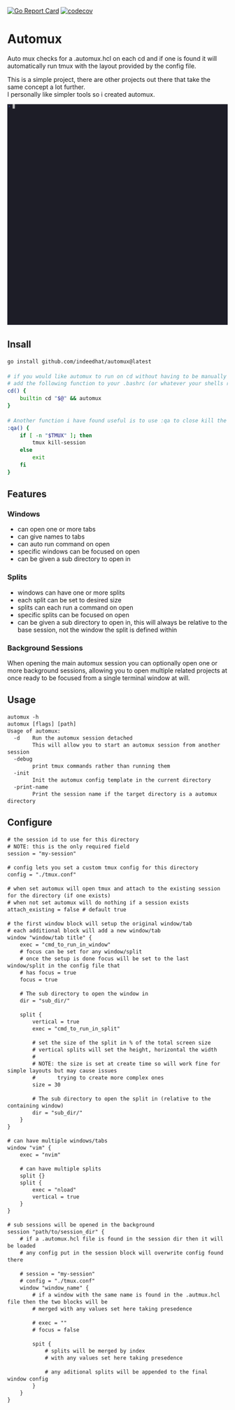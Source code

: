 [![Go Report Card](https://goreportcard.com/badge/github.com/indeedhat/automux)](https://goreportcard.com/report/github.com/indeedhat/automux)
[![codecov](https://codecov.io/gh/indeedhat/automux/graph/badge.svg?token=5M4H16EDWM)](https://codecov.io/gh/indeedhat/automux)

# Automux
Auto mux checks for a .automux.hcl on each cd and if one is found it will automatically run tmux with the layout provided by the config file.

This is a simple project, there are other projects out there that take the same concept a lot further.  
I personally like simpler tools so i created automux.

![demo.gif](_examples/demo.gif)

## Insall
```sh
go install github.com/indeedhat/automux@latest

# if you would like automux to run on cd without having to be manually called:
# add the following function to your .bashrc (or whatever your shells rc file is)
cd() {
    builtin cd "$@" && automux
}

# Another function i have found useful is to use :qa to close kill the entire tmux session
:qa() {
    if [ -n "$TMUX" ]; then
        tmux kill-session
    else
        exit
    fi
}
```

## Features
### Windows
- can open one or more tabs
- can give names to tabs
- can auto run command on open
- specific windows can be focused on open
- can be given a sub directory to open in

### Splits
- windows can have one or more splits
- each split can be set to desired size
- splits can each run a command on open
- specific splits can be focused on open
- can be given a sub directory to open in, this will always be relative to the base session, not the window the split is defined within

### Background Sessions
When opening the main automux session you can optionally open one or more
background sessions, allowing you to open multiple related projects at once ready to
be focused from a single terminal window at will.

## Usage
```
automux -h
automux [flags] [path]
Usage of automux:
  -d    Run the automux session detached
        This will allow you to start an automux session from another session
  -debug
        print tmux commands rather than running them
  -init
        Init the automux config template in the current directory
  -print-name
        Print the session name if the target directory is a automux directory
```

## Configure
```hcl
# the session id to use for this directory
# NOTE: this is the only required field
session = "my-session"

# config lets you set a custom tmux config for this directory
config = "./tmux.conf"

# when set automux will open tmux and attach to the existing session for the directory (if one exists)
# when not set automux will do nothing if a session exists
attach_existing = false # default true

# the first window block will setup the original window/tab
# each additional block will add a new window/tab
window "window/tab title" {
    exec = "cmd_to_run_in_window"
    # focus can be set for any window/split
    # once the setup is done focus will be set to the last window/split in the config file that 
    # has focus = true
    focus = true

    # The sub directory to open the window in
    dir = "sub_dir/"

    split {
        vertical = true
        exec = "cmd_to_run_in_split"

        # set the size of the split in % of the total screen size
        # vertical splits will set the height, horizontal the width
        #
        # NOTE: the size is set at create time so will work fine for simple layouts but may cause issues
        #       trying to create more complex ones
        size = 30

        # The sub directory to open the split in (relative to the containing window)
        dir = "sub_dir/"
    }
}

# can have multiple windows/tabs
window "vim" {
    exec = "nvim"

    # can have multiple splits
    split {}
    split {
        exec = "nload"
        vertical = true
    }
}

# sub sessions will be opened in the background
session "path/to/session_dir" {
    # if a .automux.hcl file is found in the session dir then it will be loaded
    # any config put in the session block will overwrite config found there

    # session = "my-session"
    # config = "./tmux.conf"
    window "window_name" {
        # if a window with the same name is found in the .autmux.hcl file then the two blocks will be
        # merged with any values set here taking presedence

        # exec = ""
        # focus = false

        spit {
            # splits will be merged by index
            # with any values set here taking presedence

            # any aditional splits will be appended to the final window config
        }
    }
}
```
